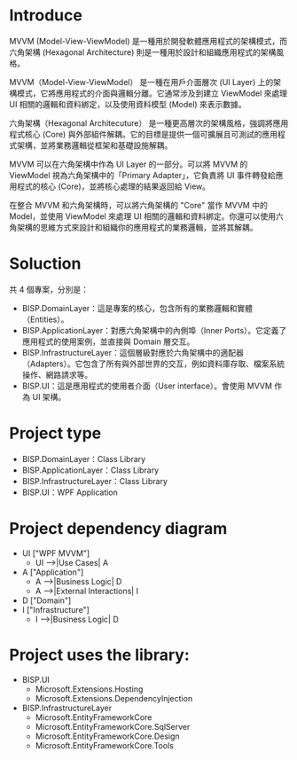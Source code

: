 # Introduce
MVVM (Model-View-ViewModel) 是一種用於開發軟體應用程式的架構模式，而六角架構 (Hexagonal Architecture) 則是一種用於設計和組織應用程式的架構風格。

MVVM（Model-View-ViewModel）
是一種在用戶介面層次 (UI Layer) 上的架構模式，它將應用程式的介面與邏輯分離。它通常涉及到建立 ViewModel 來處理 UI 相關的邏輯和資料綁定，以及使用資料模型 (Model) 來表示數據。

六角架構（Hexagonal Architecuture）
是一種更高層次的架構風格，強調將應用程式核心 (Core) 與外部組件解耦。它的目標是提供一個可擴展且可測試的應用程式架構，並將業務邏輯從框架和基礎設施解耦。

MVVM 可以在六角架構中作為 UI Layer 的一部分。可以將 MVVM 的 ViewModel 視為六角架構中的「Primary Adapter」，它負責將 UI 事件轉發給應用程式的核心 (Core)，並將核心處理的結果返回給 View。

在整合 MVVM 和六角架構時，可以將六角架構的 "Core" 當作 MVVM 中的 Model，並使用 ViewModel 來處理 UI 相關的邏輯和資料綁定。你還可以使用六角架構的思維方式來設計和組織你的應用程式的業務邏輯，並將其解耦。


# Soluction
共 4 個專案，分別是：
- BISP.DomainLayer：這是專案的核心，包含所有的業務邏輯和實體（Entities）。
- BISP.ApplicationLayer：對應六角架構中的內側埠（Inner Ports）。它定義了應用程式的使用案例，並直接與 Domain 層交互。
- BISP.InfrastructureLayer：這個層級對應於六角架構中的適配器（Adapters）。它包含了所有與外部世界的交互，例如資料庫存取、檔案系統操作、網路請求等。
- BISP.UI：這是應用程式的使用者介面（User interface）。會使用 MVVM 作為 UI 架構。

# Project type
- BISP.DomainLayer：Class Library
- BISP.ApplicationLayer：Class Library
- BISP.InfrastructureLayer：Class Library
- BISP.UI：WPF Application

# Project dependency diagram
- UI ["WPF MVVM"]
    - UI -->|Use Cases| A
- A ["Application"]
    - A -->|Business Logic| D
    - A -->|External Interactions| I
- D ["Domain"]
- I ["Infrastructure"]
    - I -->|Business Logic| D

# Project uses the library:
- BISP.UI
    - Microsoft.Extensions.Hosting
    - Microsoft.Extensions.DependencyInjection
- BISP.InfrastructureLayer
    - Microsoft.EntityFrameworkCore
    - Microsoft.EntityFrameworkCore.SqlServer
    - Microsoft.EntityFrameworkCore.Design
    - Microsoft.EntityFrameworkCore.Tools
